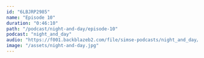 ```yaml
---
id: "6LBJRP2985"
name: "Episode 10"
duration: "0:46:10"
path: "/podcast/night-and-day/episode-10"
podcast: "night_and_day"
audio: "https://f001.backblazeb2.com/file/simse-podcasts/night_and_day/night-and-day-episode-10.mp3"
image: "/assets/night-and-day.jpg"
---
```

